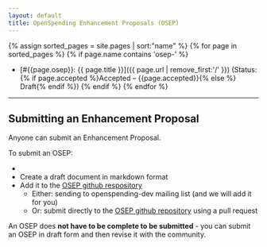 ```yaml
---
layout: default
title: OpenSpending Enhancement Proposals (OSEP)
---
```


{% assign sorted_pages = site.pages | sort:"name" %}
{% for page in sorted_pages %}
  {% if page.name contains 'osep-' %}
  * [#{{page.osep}}: {{ page.title }}]({{ page.url | remove_first:'/' }}) (Status: {% if page.accepted %}Accepted &ndash; {{page.accepted}}{% else %} Draft{% endif %})
  {% endif %}
{% endfor %}

----

## Submitting an Enhancement Proposal

Anyone can submit an Enhancement Proposal.

To submit an OSEP:

*
* Create a draft document in markdown format
* Add it to the [OSEP github respository][repo]
  * Either: sending to openspending-dev mailing list (and we will add it for you)
  * Or: submit directly to the [OSEP github repository][repo] using a pull request

[repo]: https://github.com/openspending/osep

An OSEP does **not have to be complete to be submitted** - you can submit an OSEP
in draft form and then revise it with the community.
